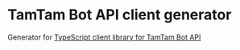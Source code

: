 # TamTam Bot API client generator

Generator for [TypeScript client library for TamTam Bot API](https://www.npmjs.com/package/tamtam-bot-api)
